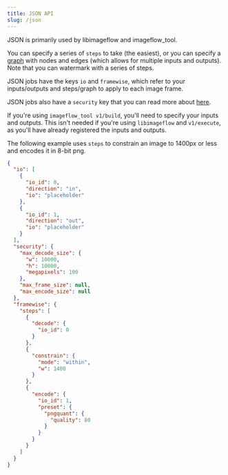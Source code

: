 ```yaml
---
title: JSON API
slug: /json
---
```


JSON is primarily used by libimageflow and imageflow_tool.

You can specify a series of `steps` to take (the easiest), or you can specify a [graph](graph.md) with
nodes and edges (which allows for multiple inputs and outputs). Note that you can watermark with a series of steps.

JSON jobs have the keys `io` and `framewise`, which refer to your inputs/outputs and steps/graph to apply to each image frame.

JSON jobs also have a `security` key that you can read more about [here](security.md).

If you're using `imageflow_tool v1/build`, you'll need to specify your inputs and outputs. This isn't needed if you're using `libimageflow` and `v1/execute`, as you'll have already registered the inputs and outputs.

The following example uses `steps` to constrain an image to 1400px or less and encodes it in 8-bit png.

```json
{
  "io": [
    {
      "io_id": 0,
      "direction": "in",
      "io": "placeholder"
    },
    {
      "io_id": 1,
      "direction": "out",
      "io": "placeholder"
    }
  ],
  "security": {
    "max_decode_size": {
      "w": 10000,
      "h": 10000,
      "megapixels": 100
    },
    "max_frame_size": null,
    "max_encode_size": null
  },
  "framewise": {
    "steps": [
      {
        "decode": {
          "io_id": 0
        }
      },
      {
        "constrain": {
          "mode": "within",
          "w": 1400
        }
      },
      {
        "encode": {
          "io_id": 1,
          "preset": {
            "pngquant": {
              "quality": 80
            }
          }
        }
      }
    ]
  }
}
```
